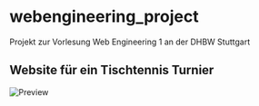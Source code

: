 # webengineering_project

Projekt zur Vorlesung Web Engineering 1 an der DHBW Stuttgart

## Website für ein Tischtennis Turnier

![Preview](https://github.com/csknkdhbw/webengineering_project/blob/main/img/table_tennis_banner.jpg)